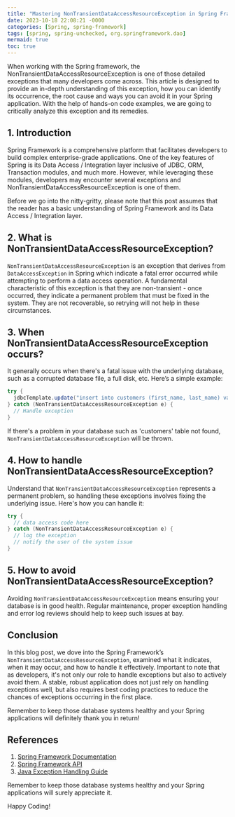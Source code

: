 ```yaml
---
title: "Mastering NonTransientDataAccessResourceException in Spring Framework"
date: 2023-10-18 22:08:21 -0000
categories: [Spring, spring-framework]
tags: [spring, spring-unchecked, org.springframework.dao]
mermaid: true
toc: true
---
```



When working with the Spring framework, the NonTransientDataAccessResourceException is one of those detailed exceptions that many developers come across. This article is designed to provide an in-depth understanding of this exception, how you can identify its occurrence, the root cause and ways you can avoid it in your Spring application. With the help of hands-on code examples, we are going to critically analyze this exception and its remedies.

## 1. Introduction

Spring Framework is a comprehensive platform that facilitates developers to build complex enterprise-grade applications. One of the key features of Spring is its Data Access / Integration layer inclusive of JDBC, ORM, Transaction modules, and much more. However, while leveraging these modules, developers may encounter several exceptions and NonTransientDataAccessResourceException is one of them.

Before we go into the nitty-gritty, please note that this post assumes that the reader has a basic understanding of Spring Framework and its Data Access / Integration layer.

## 2. What is NonTransientDataAccessResourceException?

`NonTransientDataAccessResourceException` is an exception that derives from `DataAccessException` in Spring which indicate a fatal error occurred while attempting to perform a data access operation. A fundamental characteristic of this exception is that they are non-transient - once occurred, they indicate a permanent problem that must be fixed in the system. They are not recoverable, so retrying will not help in these circumstances.

## 3. When NonTransientDataAccessResourceException occurs?

It generally occurs when there's a fatal issue with the underlying database, such as a corrupted database file, a full disk, etc. Here’s a simple example:

```java
try {
  jdbcTemplate.update("insert into customers (first_name, last_name) values (?, ?)", firstName, lastName);
} catch (NonTransientDataAccessResourceException e) {
  // Handle exception
}
```

If there's a problem in your database such as 'customers' table not found, `NonTransientDataAccessResourceException` will be thrown.

## 4. How to handle NonTransientDataAccessResourceException?

Understand that `NonTransientDataAccessResourceException` represents a permanent problem, so handling these exceptions involves fixing the underlying issue. Here's how you can handle it:

```java
try {
  // data access code here
} catch (NonTransientDataAccessResourceException e) {
  // log the exception
  // notify the user of the system issue
}
```

## 5. How to avoid NonTransientDataAccessResourceException?

Avoiding `NonTransientDataAccessResourceException` means ensuring your database is in good health. Regular maintenance, proper exception handling and error log reviews should help to keep such issues at bay.

## Conclusion

In this blog post, we dove into the Spring Framework’s `NonTransientDataAccessResourceException`, examined what it indicates, when it may occur, and how to handle it effectively. Important to note that as developers, it's not only our role to handle exceptions but also to actively avoid them. A stable, robust application does not just rely on handling exceptions well, but also requires best coding practices to reduce the chances of exceptions occurring in the first place.

Remember to keep those database systems healthy and your Spring applications will definitely thank you in return!

## References

1. [Spring Framework Documentation](https://docs.spring.io/spring-framework/docs/current/reference/html/)
2. [Spring Framework API](https://docs.spring.io/spring-framework/docs/current/javadoc-api/)
3. [Java Exception Handling Guide](https://docs.oracle.com/javase/tutorial/essential/exceptions/) 

Remember to keep those database systems healthy and your Spring applications will surely appreciate it.

Happy Coding!
